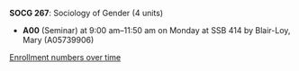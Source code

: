 **SOCG 267**: Sociology of Gender (4 units)

- **A00** (Seminar) at 9:00 am–11:50 am on Monday at SSB 414 by Blair-Loy, Mary (A05739906)

[Enrollment numbers over time](./SOCG267.tsv)
